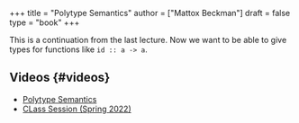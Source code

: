 +++
title = "Polytype Semantics"
author = ["Mattox Beckman"]
draft = false
type = "book"
+++

This is a continuation from the last lecture.  Now we want to
be able to give types for functions like `id :: a -> a`.


## Videos {#videos}

-   [Polytype Semantics](/videos/polytype-semantics)
-   [CLass Session (Spring 2022)](https://mediaspace.illinois.edu/media/t/1_05pr1mlq)

